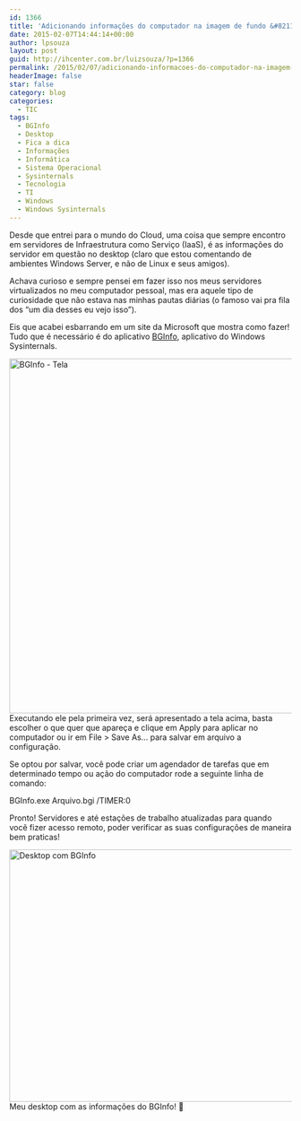 ```yaml
---
id: 1366
title: 'Adicionando informações do computador na imagem de fundo &#8211; BGInfo'
date: 2015-02-07T14:44:14+00:00
author: lpsouza
layout: post
guid: http://ihcenter.com.br/luizsouza/?p=1366
permalink: /2015/02/07/adicionando-informacoes-do-computador-na-imagem-de-fundo-bginfo/
headerImage: false
star: false
category: blog
categories:
  - TIC
tags:
  - BGInfo
  - Desktop
  - Fica a dica
  - Informações
  - Informática
  - Sistema Operacional
  - Sysinternals
  - Tecnologia
  - TI
  - Windows
  - Windows Sysinternals
---
```

Desde que entrei para o mundo do Cloud, uma coisa que sempre encontro em servidores de Infraestrutura como Serviço (IaaS), é as informações do servidor em questão no desktop (claro que estou comentando de ambientes Windows Server, e não de Linux e seus amigos).

Achava curioso e sempre pensei em fazer isso nos meus servidores virtualizados no meu computador pessoal, mas era aquele tipo de curiosidade que não estava nas minhas pautas diárias (o famoso vai pra fila dos &#8220;um dia desses eu vejo isso&#8221;).<!--more-->

Eis que acabei esbarrando em um site da Microsoft que mostra como fazer! Tudo que é necessário é do aplicativo <a title="BGInfo" href="https://technet.microsoft.com/en-us/sysinternals/bb897557.aspx" target="_blank">BGInfo</a>, aplicativo do Windows Sysinternals.

[<img class="aligncenter size-full wp-image-1367" src="http://ihcenter.com.br/luizsouza/files/2015/02/bginfo2.png" alt="BGInfo - Tela" width="860" height="633" srcset="https://luizsouza.com.br/wp-content/uploads/2015/02/bginfo2.png 860w, https://luizsouza.com.br/wp-content/uploads/2015/02/bginfo2-300x221.png 300w, https://luizsouza.com.br/wp-content/uploads/2015/02/bginfo2-768x565.png 768w" sizes="(max-width: 860px) 100vw, 860px" />](http://ihcenter.com.br/luizsouza/files/2015/02/bginfo2.png)Executando ele pela primeira vez, será apresentado a tela acima, basta escolher o que quer que apareça e clique em Apply para aplicar no computador ou ir em File > Save As&#8230; para salvar em arquivo a configuração.

Se optou por salvar, você pode criar um agendador de tarefas que em determinado tempo ou ação do computador rode a seguinte linha de comando:

BGInfo.exe Arquivo.bgi /TIMER:0

Pronto! Servidores e até estações de trabalho atualizadas para quando você fizer acesso remoto, poder verificar as suas configurações de maneira bem praticas!

[<img class="aligncenter wp-image-1369 size-full" src="http://ihcenter.com.br/luizsouza/files/2015/02/bginfo1.png" alt="Desktop com BGInfo" width="800" height="450" srcset="https://luizsouza.com.br/wp-content/uploads/2015/02/bginfo1.png 800w, https://luizsouza.com.br/wp-content/uploads/2015/02/bginfo1-300x169.png 300w, https://luizsouza.com.br/wp-content/uploads/2015/02/bginfo1-768x432.png 768w" sizes="(max-width: 800px) 100vw, 800px" />](http://ihcenter.com.br/luizsouza/files/2015/02/bginfo1.png)Meu desktop com as informações do BGInfo! 🙂

&nbsp;

&nbsp;